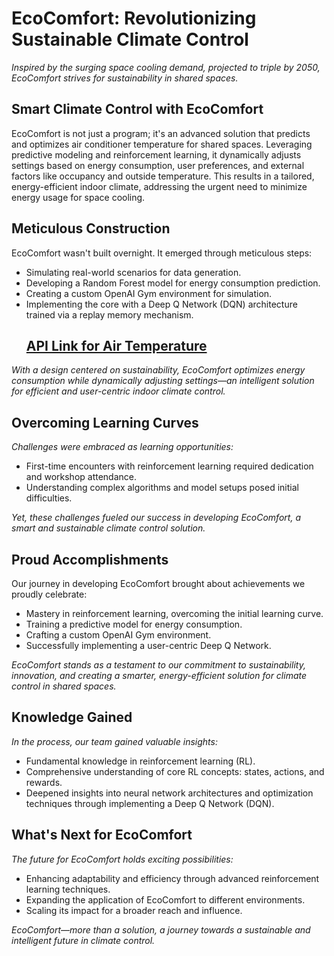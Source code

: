# EcoComfort: Revolutionizing Sustainable Climate Control

*Inspired by the surging space cooling demand, projected to triple by 2050, EcoComfort strives for sustainability in shared spaces.*

## Smart Climate Control with EcoComfort

EcoComfort is not just a program; it's an advanced solution that predicts and optimizes air conditioner temperature for shared spaces. Leveraging predictive modeling and reinforcement learning, it dynamically adjusts settings based on energy consumption, user preferences, and external factors like occupancy and outside temperature. This results in a tailored, energy-efficient indoor climate, addressing the urgent need to minimize energy usage for space cooling.

## Meticulous Construction

EcoComfort wasn't built overnight. It emerged through meticulous steps:
- Simulating real-world scenarios for data generation.
- Developing a Random Forest model for energy consumption prediction.
- Creating a custom OpenAI Gym environment for simulation.
- Implementing the core with a Deep Q Network (DQN) architecture trained via a replay memory mechanism.
  ## [API Link for Air Temperature](https://api.data.gov.sg/v1/environment/air-temperature)

*With a design centered on sustainability, EcoComfort optimizes energy consumption while dynamically adjusting settings—an intelligent solution for efficient and user-centric indoor climate control.*

## Overcoming Learning Curves

*Challenges were embraced as learning opportunities:*
- First-time encounters with reinforcement learning required dedication and workshop attendance.
- Understanding complex algorithms and model setups posed initial difficulties.
  
*Yet, these challenges fueled our success in developing EcoComfort, a smart and sustainable climate control solution.*

## Proud Accomplishments

Our journey in developing EcoComfort brought about achievements we proudly celebrate:
- Mastery in reinforcement learning, overcoming the initial learning curve.
- Training a predictive model for energy consumption.
- Crafting a custom OpenAI Gym environment.
- Successfully implementing a user-centric Deep Q Network.

*EcoComfort stands as a testament to our commitment to sustainability, innovation, and creating a smarter, energy-efficient solution for climate control in shared spaces.*

## Knowledge Gained

*In the process, our team gained valuable insights:*
- Fundamental knowledge in reinforcement learning (RL).
- Comprehensive understanding of core RL concepts: states, actions, and rewards.
- Deepened insights into neural network architectures and optimization techniques through implementing a Deep Q Network (DQN).

## What's Next for EcoComfort

*The future for EcoComfort holds exciting possibilities:*
- Enhancing adaptability and efficiency through advanced reinforcement learning techniques.
- Expanding the application of EcoComfort to different environments.
- Scaling its impact for a broader reach and influence.

*EcoComfort—more than a solution, a journey towards a sustainable and intelligent future in climate control.*
